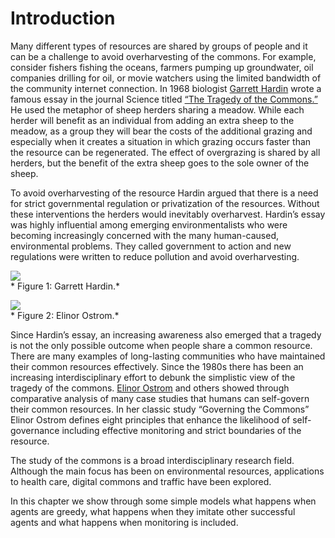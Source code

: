 # Introduction
Many different types of resources are shared by groups of people and it can be a challenge to avoid overharvesting of the commons. For example, consider fishers fishing the oceans, farmers pumping up groundwater, oil companies drilling for oil, or movie watchers using the limited bandwidth of the community internet connection. In 1968 biologist [Garrett Hardin](http://en.wikipedia.org/wiki/Garrett_Hardin) wrote a famous essay in the journal Science titled [“The Tragedy of the Commons.”](http://en.wikipedia.org/wiki/Tragedy_of_the_commons) He used the metaphor of sheep herders sharing a meadow. While each herder will benefit as an individual from adding an extra sheep to the meadow, as a group they will bear the costs of the additional grazing and especially when it creates a situation in which grazing occurs faster than the resource can be regenerated. The effect of overgrazing is shared by all herders, but the benefit of the extra sheep goes to the sole owner of the sheep.

To avoid overharvesting of the resource Hardin argued that there is a need for strict governmental regulation or privatization of the resources. Without these interventions the herders would inevitably overharvest. Hardin’s essay was highly influential among emerging environmentalists who were becoming increasingly concerned with the many human-caused, environmental problems. They called government to action and new regulations were written to reduce pollution and avoid overharvesting.

![](https://raw.githubusercontent.com/comses/intro-to-abm/master/assets/images/Ch_9_Fig_1.png)<br>*
Figure 1: Garrett Hardin.*

![](https://raw.githubusercontent.com/comses/intro-to-abm/master/assets/images/Ch_9_Fig_2.png)<br>*
Figure 2: Elinor Ostrom.*

Since Hardin’s essay, an increasing awareness also emerged that a tragedy is not the only possible outcome when people share a common resource. There are many examples of long-lasting communities who have maintained their common resources effectively. Since the 1980s there has been an increasing interdisciplinary effort to debunk the simplistic view of the tragedy of the commons. [Elinor Ostrom](http://en.wikipedia.org/wiki/Elinor_Ostrom) and others showed through comparative analysis of many case studies that humans can self-govern their common resources. In her classic study “Governing the Commons” Elinor Ostrom defines eight principles that enhance the likelihood of self-governance including effective monitoring and strict boundaries of the resource.

The study of the commons is a broad interdisciplinary research field. Although the main focus has been on environmental resources, applications to health care, digital commons and traffic have been explored.

In this chapter we show through some simple models what happens when agents are greedy, what happens when they imitate other successful agents and what happens when monitoring is included.
